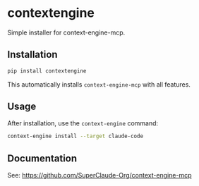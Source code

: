 # contextengine

Simple installer for context-engine-mcp.

## Installation

```bash
pip install contextengine
```

This automatically installs `context-engine-mcp` with all features.

## Usage

After installation, use the `context-engine` command:

```bash
context-engine install --target claude-code
```

## Documentation

See: https://github.com/SuperClaude-Org/context-engine-mcp